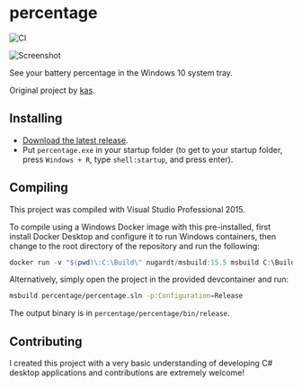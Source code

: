 # percentage

![CI](https://github.com/thumperward/percentage/workflows/CI/badge.svg)

![Screenshot](percentage.png)

See your battery percentage in the Windows 10 system tray.

Original project by [kas](https://github.com/kas/percentage).

## Installing

-   [Download the latest release](https://github.com/thumperward/percentage/releases).
-   Put `percentage.exe` in your startup folder (to get to your startup folder,
    press `Windows + R`, type `shell:startup`, and press enter).

## Compiling

This project was compiled with Visual Studio Professional 2015.

To compile using a Windows Docker image with this pre-installed, first install 
Docker Desktop and configure it to run Windows containers, then change to the 
root directory of the repository and run the following:

```powershell
docker run -v "$(pwd)\:C:\Build\" nugardt/msbuild:15.5 msbuild C:\Build\percentage\percentage.sln /property:Configuration=Release
```

Alternatively, simply open the project in the provided devcontainer and run:

```sh
msbuild percentage/percentage.sln -p:Configuration=Release
```

The output binary is in `percentage/percentage/bin/release`.

## Contributing

I created this project with a very basic understanding of developing C# desktop
applications and contributions are extremely welcome!
